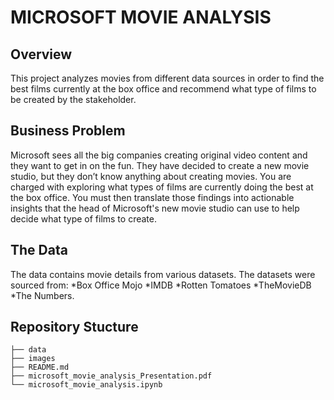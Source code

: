 # MICROSOFT MOVIE ANALYSIS

## Overview
This project analyzes movies from different data sources in order to find the best films currently at the box office and recommend what type of films to be created by the stakeholder.

## Business Problem
Microsoft sees all the big companies creating original video content and they want to get in on the fun. They have decided to create a new movie studio, but they don’t know anything about creating movies. You are charged with exploring what types of films are currently doing the best at the box office. You must then translate those findings into actionable insights that the head of Microsoft's new movie studio can use to help decide what type of films to create.

## The Data
The data contains movie details from various datasets. The datasets were sourced from:
	*Box Office Mojo
	*IMDB
	*Rotten Tomatoes
	*TheMovieDB
	*The Numbers.

## Repository Stucture
```
├── data
├── images
├── README.md
├── microsoft_movie_analysis_Presentation.pdf
└── microsoft_movie_analysis.ipynb
```
